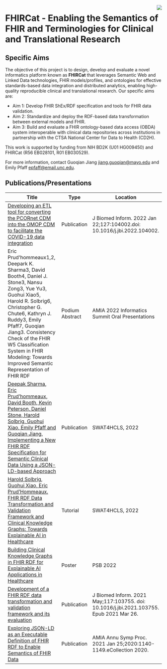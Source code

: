 <!-- Github Actions are defined in the .github/workflows subdirectory.  -->
<a href="https://github.com/fhircat/FHIRCat/actions"><img align="right" src="https://github.com/fhircat/FHIRCat/workflows/Build-and-test/badge.svg"></a>

# FHIRCat - Enabling the Semantics of FHIR and Terminologies for Clinical and Translational Research 

## Specific Aims

The objective of this project is to design, develop and evaluate a novel informatics platform known as **FHIRCat** that leverages Semantic Web and Linked Data technologies, FHIR models/profiles, and ontologies for effective standards-based data integration and distributed analytics, enabling high-quality reproducible clinical and translational research. Our specific aims are:

* Aim 1: Develop FHIR ShEx/RDF specification and tools for FHIR data validation.
* Aim 2: Standardize and deploy the RDF-based data transformation between external models and FHIR.
* Aim 3: Build and evaluate a FHIR ontology-based data access (OBDA) system interoperable with clinical data repositories across institutions in partnership with the CTSA National Center for Data to Health (CD2H).


This work is supported by funding from NIH BD2K (U01 HG009450) and FHIRCat (R56 EB028101, R01 EB030529).

For more information, contact Guoqian Jiang <jiang.guoqian@mayo.edu> and Emily Pfaff <epfaff@email.unc.edu>.

## Publications/Presentations

|Title|Type|Location|
|---|---|---|
|[Developing an ETL tool for converting the PCORnet CDM into the OMOP CDM to facilitate the COVID-19 data integration](https://pubmed.ncbi.nlm.nih.gov/35077901/)|Publication|J Biomed Inform. 2022 Jan 22;127:104002.doi: 10.1016/j.jbi.2022.104002.|
|Eric Prud'hommeaux1,2, Deepark K. Sharma3, David Booth4, Daniel J. Stone3, Nansu Zong3, Yue Yu3, Guohui Xiao5, Harold R. Solbrig6, Christopher G. Chute6, Kathryn J. Ruddy3, Emily Pfaff7, Guoqian Jiang3. Consistency Check of the FHIR W5 Classification System in FHIR Modeling: Towards Improved Semantic Representation of FHIR RDF|Podium Abstract|AMIA 2022 Informatics Summit Oral Presentations|
|[Deepak Sharma, Eric Prud’hommeaux, David Booth, Kevin Peterson, Daniel Stone, Harold Solbrig, Guohui Xiao, Emily Pfaff and Guoqian Jiang, Implementing a New FHIR RDF Specification for Semantic Clinical Data Using a JSON-LD-based Approach](http://www.swat4ls.org/workshops/leiden2022/scientific-programme2022/)|Publication|SWAT4HCLS, 2022|
|[Harold Solbrig, Guohui Xiao, Eric Prud’Hommeaux. FHIR RDF Data Transformation and Validation Framework and Clinical Knowledge Graphs: Towards Explainable AI in Healthcare](http://www.swat4ls.org/workshops/leiden2022/scientific-programme2022/tutorials/)|Tutorial|SWAT4HCLS, 2022|
|[Building Clinical Knowledge Graphs in FHIR RDF for Explainable AI Applications in Healthcare](https://psb.stanford.edu/previous/psb22/conference-materials/psb22_abstracts_121021.htm)|Poster|PSB 2022|
|[Development of a FHIR RDF data transformation and validation framework and its evaluation](https://pubmed.ncbi.nlm.nih.gov/33781919/)|Publication|J Biomed Inform. 2021 May;117:103755. doi: 10.1016/j.jbi.2021.103755. Epub 2021 Mar 26.|
|[Exploring JSON-LD as an Executable Definition of FHIR RDF to Enable Semantics of FHIR Data](https://pubmed.ncbi.nlm.nih.gov/33936490/)|Publication|AMIA Annu Symp Proc. 2021 Jan 25;2020:1140-1149.eCollection 2020. |

